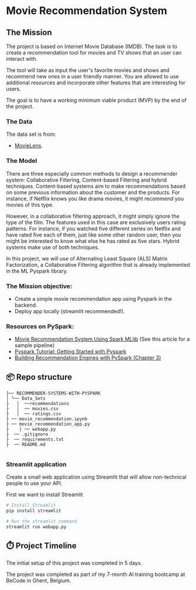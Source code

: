 # Movie Recommendation System


## The Mission

The project is based on  Internet Movie Database (IMDB). The  task is to create a recommendation tool for movies and TV shows that an user can interact with. 

The tool will take as input the user's favorite movies and shows and recommend new ones in a user friendly manner. You are allowed to use additional resources and incorporate other features that are interesting for users.

The goal is to have a working minimum viable product (MVP) by the end of the project. 

### The Data

The data set is from:

* [MovieLens](https://grouplens.org/datasets/movielens/). 

### The Model 

There are three especially common methods to design a recommender system: Collaborative Filtering, Content-based Filtering and hybrid techniques. Content-based systems aim to make recommendations based on some previous information about the customer and the products. For instance, if Netflix knows you like drama movies, it might recommend you movies of this type. 

However, in a collaborative filtering approach, it might simply ignore the type of the film. The features used in this case are exclusively users rating patterns. For instance, if you watched five different series on Netflix and have rated five each of them, just like some other random user, then you might be interested to know what else he has rated as five stars. Hybrid systems make use of both techniques.

In this project, we will use of Alternating Least Square (ALS) Matrix Factorization, a Collaborative Filtering algorithm that is already implemented in the ML Pyspark library. 

### The Mission objective:

* Create a simple movie recommendation app using Pyspark in the backend. 
* Deploy app locally (streamlit recommended!). 

### Resources on PySpark:

* [Movie Recommendation System Using Spark MLlib](https://medium.com/edureka/spark-mllib-e87546ac268) (See this article for a sample pipeline)
* [Pyspark Tutorial: Getting Started with Pyspark](https://www.datacamp.com/tutorial/pyspark-tutorial-getting-started-with-pyspark)
* [Building Recommendation Engines with PySpark (Chapter 3)](https://www.datacamp.com/courses/recommendation-engines-in-pyspark)

## 📦 Repo structure
```.
├── RECOMMENDER-SYSTEMS-WITH-PYSPARK
│ └── Data_Sets
├   │  ──recommendations
├   │  ── movies.csv
├   │  ── ratings.csv
├ ── movie_recommendation.ipynb
├ ── movie_recommendation_app.py
├    │ ── webapp.py    
├  ── .gitignore
├  ── requirements.txt
├  ── README.md
 
```

### Streamlit application

Create a small web application using Streamlit that will allow non-technical people to use your API.

First we want to install Streamlit

```bash
# Install Streamlit
pip install streamlit

# Run the streamlit command
streamlit run webapp.py

```

## ⏱️ Project Timeline
The initial setup of this project was completed in 5 days.

The project was completed as part of my 7-month AI training bootcamp at BeCode in Ghent, Belgium.




